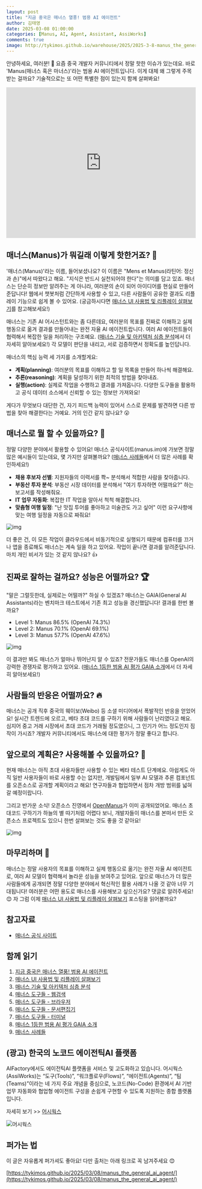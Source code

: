 ```yaml
---
layout: post
title: "지금 중국은 매너스 열풍! 범용 AI 에이전트"
author: 김태영
date: 2025-03-08 01:00:00
categories: [Manus, AI, Agent, Assistant, AssiWorks]
comments: true
image: http://tykimos.github.io/warehouse/2025/2025-3-8-manus_the_general_ai_agent_title.jpg
---
```


안녕하세요, 여러분! 👋 요즘 중국 개발자 커뮤니티에서 정말 핫한 이슈가 있는데요. 바로 'Manus(매너스 혹은 마너스)'라는 범용 AI 에이전트입니다. 이게 대체 왜 그렇게 주목받는 걸까요? 기술적으로는 또 어떤 특별한 점이 있는지 함께 살펴봐요!

<iframe width="100%" height="400" src="https://youtube.com/embed/..." title="YouTube video player" frameborder="0" allow="accelerometer; autoplay; clipboard-write; encrypted-media; gyroscope; picture-in-picture; web-share" allowfullscreen=""></iframe>

## 매너스(Manus)가 뭐길래 이렇게 핫한거죠? 🤔

'매너스(Manus)'라는 이름, 들어보셨나요? 이 이름은 "Mens et Manus(라틴어: 정신과 손)"에서 따왔다고 해요. "지식은 반드시 실천되어야 한다"는 의미를 담고 있죠. 매너스는 단순히 정보만 알려주는 게 아니라, 여러분의 손이 되어 아이디어를 현실로 만들어준답니다! 웹에서 챗봇처럼 간단하게 사용할 수 있고, 다른 사람들이 공유한 결과도 리플레이 기능으로 쉽게 볼 수 있어요. (궁금하시다면 [매너스 UI 사용법 및 리플레이 살펴보기](https://tykimos.github.io/2025/03/08/exploring_manus_ui_usage_and_replay)를 참고해보세요!)

매너스는 기존 AI 어시스턴트와는 좀 다른데요, 여러분의 목표를 진짜로 이해하고 실제 행동으로 옮겨 결과를 만들어내는 완전 자율 AI 에이전트랍니다. 여러 AI 에이전트들이 협력해서 복잡한 일을 처리하는 구조예요. ([매너스 기술 및 아키텍처 심층 분석](https://tykimos.github.io/2025/03/08/in_depth_analysis_of_manus_technology_and_architecture)에서 더 자세히 알아보세요!) 각 모델이 판단을 내리고, 서로 검증하면서 정확도를 높인답니다.

매너스의 핵심 능력 세 가지를 소개할게요:
- **계획(planning)**: 여러분의 목표를 이해하고 할 일 목록을 만들어 하나씩 해결해요.
- **추론(reasoning)**: 계획을 달성하기 위한 최적의 방법을 찾아내죠.
- **실행(action)**: 실제로 작업을 수행하고 결과를 가져옵니다. 다양한 도구들을 활용하고 공식 데이터 소스에서 신뢰할 수 있는 정보만 가져와요!

게다가 무엇보다 대단한 건, 자기 피드백 능력이 있어서 스스로 문제를 발견하면 다른 방법을 찾아 해결한다는 거예요. 거의 인간 같지 않나요? 😮

## 매너스로 뭘 할 수 있을까요? 🚀

정말 다양한 분야에서 활용할 수 있어요! 매너스 공식사이트(manus.im)에 가보면 정말 많은 예시들이 있는데요, 몇 가지만 살펴볼까요? ([매너스 사례들](https://tykimos.github.io/2025/03/08/manus_usecases)에서 더 많은 사례를 확인하세요!)

- **채용 후보자 선별**: 지원자들의 이력서를 쫙~ 분석해서 적합한 사람을 찾아줍니다.
- **부동산 투자 분석**: 부동산 시장 데이터를 분석해서 "여기 투자하면 어떨까요?" 하는 보고서를 작성해줘요.
- **IT 업무 자동화**: 복잡한 IT 작업을 알아서 척척 해결합니다.
- **맞춤형 여행 일정**: "난 맛집 투어를 좋아하고 미술관도 가고 싶어" 이런 요구사항에 맞는 여행 일정을 자동으로 짜줘요!

![img](http://tykimos.github.io/warehouse/2025/2025-3-8-manus_the_general_ai_agent_1.jpg)

더 좋은 건, 이 모든 작업이 클라우드에서 비동기적으로 실행되기 때문에 컴퓨터를 끄거나 앱을 종료해도 매너스는 계속 일을 하고 있어요. 작업이 끝나면 결과를 알려준답니다. 마치 개인 비서가 있는 것 같지 않나요? 👍

## 진짜로 잘하는 걸까요? 성능은 어떨까요? 🏆

"말은 그럴듯한데, 실제로는 어떨까?" 하실 수 있겠죠? 매너스는 GAIA(General AI Assistants)라는 벤치마크 테스트에서 기존 최고 성능을 경신했답니다! 결과를 한번 볼까요?

- Level 1: Manus 86.5% (OpenAI 74.3%)
- Level 2: Manus 70.1% (OpenAI 69.1%)
- Level 3: Manus 57.7% (OpenAI 47.6%)

![img](http://tykimos.github.io/warehouse/2025/2025-3-8-manus_the_general_ai_agent_2.jpg)

이 결과만 봐도 매너스가 얼마나 뛰어난지 알 수 있죠? 전문가들도 매너스를 OpenAI의 강력한 경쟁자로 평가하고 있어요. ([매너스 1등한 범용 AI 평가 GAIA 소개](https://tykimos.github.io/2025/03/08/gaia_manus_evaluation)에서 더 자세히 알아보세요!)

## 사람들의 반응은 어떨까요? 🔥

매너스는 공개 직후 중국의 웨이보(Weibo) 등 소셜 미디어에서 폭발적인 반응을 얻었어요! 실시간 트렌드에 오르고, 베타 초대 코드를 구하기 위해 사람들이 난리였다고 해요. 심지어 중고 거래 시장에서 초대 코드가 거래될 정도였으니, 그 인기가 어느 정도인지 짐작이 가시죠? 개발자 커뮤니티에서도 매너스에 대한 평가가 정말 좋다고 합니다.

## 앞으로의 계획은? 사용해볼 수 있을까요? 🔮

현재 매너스는 아직 초대 사용자들만 사용할 수 있는 베타 테스트 단계에요. 아쉽게도 아직 일반 사용자들이 바로 사용할 수는 없지만, 개발팀에서 일부 AI 모델과 추론 컴포넌트를 오픈소스로 공개할 계획이라고 해요! 연구자들과 협업하면서 점차 개방 범위를 넓혀갈 예정이랍니다.

그리고 반가운 소식! 오픈소스 진영에서 [OpenManus](https://github.com/mannaandpoem/OpenManus)가 이미 공개되었어요. 매너스 초대코드 구하기가 하늘의 별 따기처럼 어렵다 보니, 개발자들이 매너스를 본떠서 만든 오픈소스 프로젝트도 있으니 한번 살펴보는 것도 좋을 것 같아요!

![img](http://tykimos.github.io/warehouse/2025/2025-3-8-manus_the_general_ai_agent_0.jpg)

## 마무리하며 💌

매너스는 정말 사용자의 목표를 이해하고 실제 행동으로 옮기는 완전 자율 AI 에이전트로, 여러 AI 모델이 협력해서 놀라운 성능을 보여주고 있어요. 앞으로 매너스가 더 많은 사람들에게 공개되면 정말 다양한 분야에서 혁신적인 활용 사례가 나올 것 같아 너무 기대됩니다! 여러분은 어떤 용도로 매너스를 사용해보고 싶으신가요? 댓글로 알려주세요! 😊 자 그럼 이제 [매너스 UI 사용법 및 리플레이 살펴보기](https://tykimos.github.io/2025/03/08/exploring_manus_ui_usage_and_replay) 포스팅을 읽어볼까요?

## 참고자료

- [매너스 공식 사이트](https://manus.im)

## 함께 읽기

1. [지금 중국은 매너스 열풍! 범용 AI 에이전트](https://tykimos.github.io/2025/03/08/manus_the_general_ai_agent)
2. [매너스 UI 사용법 및 리플레이 살펴보기](https://tykimos.github.io/2025/03/08/exploring_manus_ui_usage_and_replay)
3. [매너스 기술 및 아키텍처 심층 분석](https://tykimos.github.io/2025/03/08/in_depth_analysis_of_manus_technology_and_architecture)
4. [매너스 도구들 - 웹검색](https://tykimos.github.io/2025/03/08/manus_tools_websearch)
5. [매너스 도구들 - 브라우저](https://tykimos.github.io/2025/03/08/manus_tools_browser)
6. [매너스 도구들 - 문서편집기](https://tykimos.github.io/2025/03/08/manus_tools_text_editor)
7. [매너스 도구들 - 터미널](https://tykimos.github.io/2025/03/08/manus_tools_terminal)
8. [매너스 1등한 범용 AI 평가 GAIA 소개](https://tykimos.github.io/2025/03/08/gaia_manus_evaluation)
9. [매너스 사례들](https://tykimos.github.io/2025/03/08/manus_usecases)

## (광고) 한국의 노코드 에이전틱AI 플랫폼

AIFactory에서도 에이전틱AI 플랫폼을 서비스 및 고도화하고 있습니다. 어시웍스(AssiWorks)는 “도구(Tools)”, “워크플로우(Flows)”, “에이전트(Agents)”, “팀(Teams)”이라는 네 가지 주요 개념을 중심으로, 노코드(No-Code) 환경에서 AI 기반 업무 자동화와 협업형 에이전트 구성을 손쉽게 구현할 수 있도록 지원하는 종합 플랫폼입니다. 

자세히 보기 >> [어시웍스](https://aifactory.space/guide/8/14)

![어시웍스](http://tykimos.github.io/warehouse/2025/2025-3-8-assiworks.png)

## 퍼가는 법

이 글은 자유롭게 퍼가셔도 좋아요! 다만 출처는 아래 링크로 꼭 남겨주세요 😊

[https://tykimos.github.io/2025/03/08/manus_the_general_ai_agent/](https://tykimos.github.io/2025/03/08/manus_the_general_ai_agent/)
